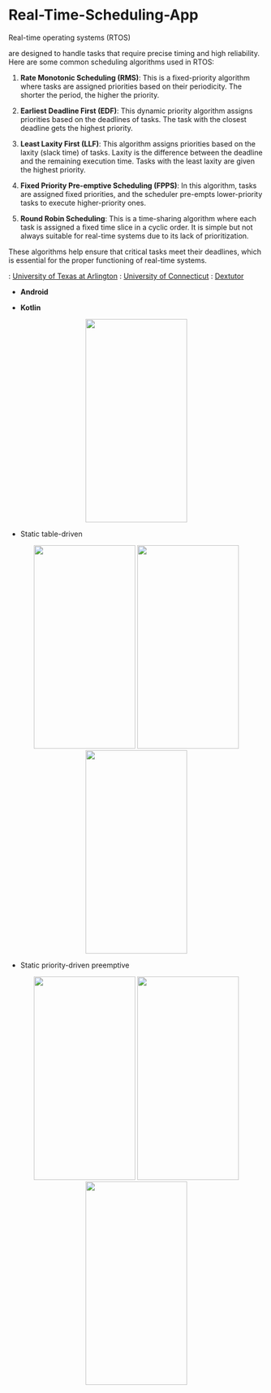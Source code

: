 # Real-Time-Scheduling-App

Real-time operating systems (RTOS) 

are designed to handle tasks that require precise timing and high reliability. Here are some common scheduling algorithms used in RTOS:

1. **Rate Monotonic Scheduling (RMS)**: This is a fixed-priority algorithm where tasks are assigned priorities based on their periodicity. The shorter the period, the higher the priority.

2. **Earliest Deadline First (EDF)**: This dynamic priority algorithm assigns priorities based on the deadlines of tasks. The task with the closest deadline gets the highest priority.

3. **Least Laxity First (LLF)**: This algorithm assigns priorities based on the laxity (slack time) of tasks. Laxity is the difference between the deadline and the remaining execution time. Tasks with the least laxity are given the highest priority.

4. **Fixed Priority Pre-emptive Scheduling (FPPS)**: In this algorithm, tasks are assigned fixed priorities, and the scheduler pre-empts lower-priority tasks to execute higher-priority ones.

5. **Round Robin Scheduling**: This is a time-sharing algorithm where each task is assigned a fixed time slice in a cyclic order. It is simple but not always suitable for real-time systems due to its lack of prioritization.

These algorithms help ensure that critical tasks meet their deadlines, which is essential for the proper functioning of real-time systems.

: [University of Texas at Arlington](https://crystal.uta.edu/~kumar/cse6306/papers/RealTime_Vimal.pdf)
: [University of Connecticut](https://cps.cse.uconn.edu/wp-content/uploads/sites/2687/2019/10/ch6.2.pdf)
: [Dextutor](https://dextutor.com/real-time-scheduling-algorithms/)


- **Android** 


- **Kotlin**



<div align=center>
        <img src="https://user-images.githubusercontent.com/81251707/214865310-4b59aeeb-080f-4f4e-8697-d348f033d26b.jpg" height="400" width="200">
</div>
</p>
</p>


  - Static table-driven



<div align=center>
        <img src="https://user-images.githubusercontent.com/81251707/214865382-b395f7dd-a620-4515-8dd2-c0adc5ad8d1e.jpg" height="400" width="200">
        <img src="https://user-images.githubusercontent.com/81251707/214865386-b2db5e77-6dde-455e-9686-3c9c8b17dbf9.jpg" height="400" width="200">
        <img src="https://user-images.githubusercontent.com/81251707/214865391-3827090d-4ba8-44c5-bdcb-bfe3ece0104f.jpg" height="400" width="200">
</div>
</p>
</p>


  - Static priority-driven preemptive



<div align=center>
        <img src="https://user-images.githubusercontent.com/81251707/214865398-174e0b4e-a3d8-419c-842a-e6cb3ea5781e.jpg" height="400" width="200">
        <img src="https://user-images.githubusercontent.com/81251707/214865403-b75687a7-09ac-44b5-99d5-7cf95df65e7e.jpg" height="400" width="200">
        <img src="https://user-images.githubusercontent.com/81251707/214865407-30023352-3ee4-4715-b756-8bc0eaa9147f.jpg" height="400" width="200">
</div>
